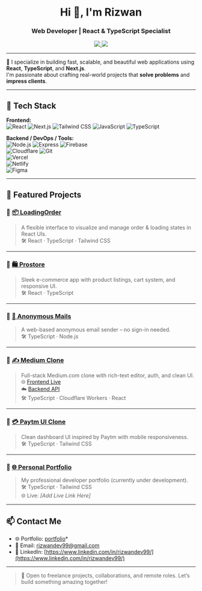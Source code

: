 <h1 align="center">Hi 👋, I'm Rizwan</h1>
<h3 align="center">Web Developer | React & TypeScript Specialist</h3>

<p align="center">
  <a href="mailto:rizwandev99@gmail.com">
    <img src="https://img.shields.io/badge/Email-D14836?style=for-the-badge&logo=gmail&logoColor=white" />
  </a>
  <a href="https://www.linkedin.com/in/rizwandev99/">
    <img src="https://img.shields.io/badge/LinkedIn-blue?style=for-the-badge&logo=linkedin&logoColor=white" />
  </a>
</p>

---

🌟 I specialize in building fast, scalable, and beautiful web applications using **React**, **TypeScript**, and **Next.js**.  
I'm passionate about crafting real-world projects that **solve problems** and **impress clients**.

---

## 🚀 Tech Stack

**Frontend:**  
![React](https://img.shields.io/badge/-React-61DAFB?style=flat-square&logo=react&logoColor=black) 
![Next.js](https://img.shields.io/badge/-Next.js-000?style=flat-square&logo=nextdotjs) 
![Tailwind CSS](https://img.shields.io/badge/-Tailwind-38B2AC?style=flat-square&logo=tailwind-css) 
![JavaScript](https://img.shields.io/badge/-JavaScript-F7DF1E?style=flat-square&logo=javascript&logoColor=black) 
![TypeScript](https://img.shields.io/badge/-TypeScript-3178C6?style=flat-square&logo=typescript)

**Backend / DevOps / Tools:**  
![Node.js](https://img.shields.io/badge/-Node.js-339933?style=flat-square&logo=node.js&logoColor=white) 
![Express](https://img.shields.io/badge/-Express-000?style=flat-square&logo=express&logoColor=white) 
![Firebase](https://img.shields.io/badge/-Firebase-FFCA28?style=flat-square&logo=firebase&logoColor=black)  
![Cloudflare](https://img.shields.io/badge/-Cloudflare-F38020?style=flat-square&logo=cloudflare&logoColor=white) 
![Git](https://img.shields.io/badge/-Git-F05032?style=flat-square&logo=git&logoColor=white)  
![Vercel](https://img.shields.io/badge/-Vercel-000?style=flat-square&logo=vercel&logoColor=white)  
![Netlify](https://img.shields.io/badge/-Netlify-00C7B7?style=flat-square&logo=netlify&logoColor=white)  
![Figma](https://img.shields.io/badge/-Figma-F24E1E?style=flat-square&logo=figma&logoColor=white)

---

## 💼 Featured Projects

### 🔹 [📦 LoadingOrder](https://github.com/rizwandev99/LoadingOrder)
> A flexible interface to visualize and manage order & loading states in React UIs.  
🛠️ React · TypeScript · Tailwind CSS

---

### 🔹 [🛍️ Prostore](https://github.com/rizwandev99/prostore)
> Sleek e-commerce app with product listings, cart system, and responsive UI.  
🛠️ React · TypeScript

---

### 🔹 [📧 Anonymous Mails](https://github.com/rizwandev99/anonymous-mails)
> A web-based anonymous email sender – no sign-in needed.  
🛠️ TypeScript · Node.js

---

### 🔹 [✍️ Medium Clone](https://github.com/rizwandev99/aaa-medium-clone)
> Full-stack Medium.com clone with rich-text editor, auth, and clean UI.  
🌐 [Frontend Live](https://aaa-medium-clone.vercel.app/signup)  
☁️ [Backend API](https://backend.rizwandev99.workers.dev)  
🛠️ TypeScript · Cloudflare Workers · React

---

### 🔹 [💳 Paytm UI Clone](https://github.com/rizwandev99/aaa-paytm-project)
> Clean dashboard UI inspired by Paytm with mobile responsiveness.  
🛠️ TypeScript · Tailwind CSS

---

### 🔹 [🌐 Personal Portfolio](https://github.com/rizwandev99/portfolio)
> My professional developer portfolio (currently under development).  
🛠️ TypeScript · Tailwind CSS  
🌐 Live: *[Add Live Link Here]*

---

## 📫 Contact Me

- 🌐 Portfolio: [portfolio](https://github.com/rizwandev99/portfolio)*
- 📧 Email: [rizwandev99@gmail.com](mailto:rizwandev99@gmail.com)
- 💼 LinkedIn: [https://www.linkedin.com/in/rizwandev99/](https://www.linkedin.com/in/rizwandev99/)

---

> 🚀 Open to freelance projects, collaborations, and remote roles.
> Let’s build something amazing together!
